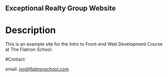 Exceptional Realty Group Website
---

# Description

This is an example site for the Intro to Front-end Web Development Course at The Flatiron School.

#Contact

email: jon@flatironschool.com
